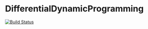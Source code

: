 # DifferentialDynamicProgramming

[![Build Status](https://travis-ci.org/baggepinnen/DifferentialDynamicProgramming.jl.svg?branch=master)](https://travis-ci.org/baggepinnen/DifferentialDynamicProgramming.jl)
